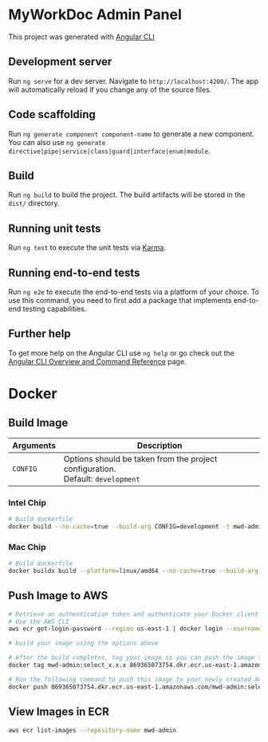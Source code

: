 # MyWorkDoc Admin Panel

This project was generated with [Angular CLI](https://github.com/angular/angular-cli)

## Development server

Run `ng serve` for a dev server. Navigate to `http://localhost:4200/`. The app will automatically reload if you change any of the source files.

## Code scaffolding

Run `ng generate component component-name` to generate a new component. You can also use `ng generate directive|pipe|service|class|guard|interface|enum|module`.

## Build

Run `ng build` to build the project. The build artifacts will be stored in the `dist/` directory.

## Running unit tests

Run `ng test` to execute the unit tests via [Karma](https://karma-runner.github.io).

## Running end-to-end tests

Run `ng e2e` to execute the end-to-end tests via a platform of your choice.  To use this command, you need to first add a package that implements end-to-end testing capabilities.

## Further help

To get more help on the Angular CLI use `ng help` or go check out the [Angular CLI Overview and Command Reference](https://angular.io/cli) page.

# Docker

## Build Image

|Arguments|Description|
|---|---|
|`CONFIG`|Options should be taken from the project configuration.<br>Default: `development`|

### Intel Chip

```bash
# Build dockerfile
docker build --no-cache=true --build-arg CONFIG=development -t mwd-admin:select_x.x.x_final .
```

### Mac Chip

```bash
# Build dockerfile
docker buildx build --platform=linux/amd64 --no-cache=true --build-arg CONFIG=development -t mwd-admin:select_x.x.x .
```

## Push Image to AWS

```bash
# Retrieve an authentication token and authenticate your Docker client to your registry.
# Use the AWS CLI
aws ecr get-login-password --region us-east-1 | docker login --username AWS --password-stdin 869365073754.dkr.ecr.us-east-1.amazonaws.com

# build your image using the options above

# After the build completes, tag your image so you can push the image to this repository
docker tag mwd-admin:select_x.x.x 869365073754.dkr.ecr.us-east-1.amazonaws.com/mwd-admin:select_x.x.x

# Run the following command to push this image to your newly created AWS repository
docker push 869365073754.dkr.ecr.us-east-1.amazonaws.com/mwd-admin:select_x.x.x
```

## View Images in ECR

```bash
aws ecr list-images --repository-name mwd-admin
```
